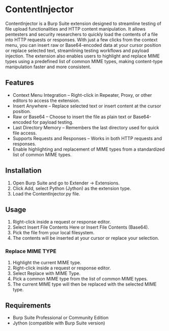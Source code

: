 # ContentInjector

ContentInjector is a Burp Suite extension designed to streamline testing of file upload functionalities and HTTP content manipulation. It allows pentesters and security researchers to quickly load the contents of a file into HTTP requests or responses. With just a few clicks from the context menu, you can insert raw or Base64-encoded data at your cursor position or replace selected text, streamlining testing workflows and payload injection. The extension also enables users to highlight and replace MIME types using a predefined list of common MIME types, making content-type manipulation faster and more consistent.

## Features
* Context Menu Integration – Right-click in Repeater, Proxy, or other editors to access the extension.
* Insert Anywhere – Replace selected text or insert content at the cursor position.
* Raw or Base64 – Choose to insert the file as plain text or Base64-encoded for payload testing.
* Last Directory Memory – Remembers the last directory used for quick file access.
* Supports Requests and Responses – Works in both HTTP requests and responses.
* Enable highlighting and replacement of MIME types from a standardized list of common MIME types.

## Installation
1. Open Burp Suite and go to Extender → Extensions.
2. Click Add, select Python (Jython) as the extension type.
3. Load the ContentInjector.py file.

## Usage
1. Right-click inside a request or response editor.
2. Select Insert File Contents Here or Insert File Contents (Base64).
3. Pick the file from your local filesystem.
4. The contents will be inserted at your cursor or replace your selection.

### Replace MIME TYPE
1. Highlight the current MIME type.
2. Right-click inside a request or response editor.
3. Select Replace with MIME Type.
4. Pick a common MIME type from the list of common MIME types.
5. The current MIME type will then be replaced with the selected MIME type.

## Requirements
* Burp Suite Professional or Community Edition
* Jython (compatible with Burp Suite version)
